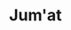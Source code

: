 ---
title: Jum'at
items:
  - startAt: 08:40
    endAt: 11:20
    subjectCode: rpl212
    type: practice
    room: TA 12.4
  - startAt: 12:40
    endAt: 15:20
    subjectCode: rpl210
    type: practice
    room: TA 12.2
---
